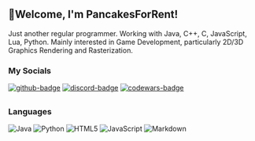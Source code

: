 ## 👋Welcome, I'm PancakesForRent!

Just another regular programmer. Working with Java, C++, C, JavaScript, Lua, Python. Mainly interested in Game Development, particularly 2D/3D Graphics Rendering and Rasterization. 

### My Socials

<a href="https://github.com/PancakesForRent" target="_blank"><img src="https://img.shields.io/badge/GitHub-100000?style=for-the-badge&logo=github&logoColor=white" alt="github-badge"></a>
<a href="https://discord.com" target="_blank"><img src="https://img.shields.io/badge/Discord-7289DA?style=for-the-badge&logo=discord&logoColor=white" alt="discord-badge"></a>
<a href="https://www.codewars.com/users/PancakesForRent" target="_blank"><img src="https://img.shields.io/badge/Codewars-B1361E?style=for-the-badge&logo=codewars&logoColor=grey" alt="codewars-badge"></a>

##
### Languages

![Java](https://img.shields.io/badge/java-%23ED8B00.svg?style=for-the-badge&logo=openjdk&logoColor=white)
![Python](https://img.shields.io/badge/python-3670A0?style=for-the-badge&logo=python&logoColor=ffdd54)
![HTML5](https://img.shields.io/badge/html5-%23E34F26.svg?style=for-the-badge&logo=html5&logoColor=white)
![JavaScript](https://img.shields.io/badge/javascript-%23323330.svg?style=for-the-badge&logo=javascript&logoColor=%23F7DF1E)
![Markdown](https://img.shields.io/badge/markdown-%23000000.svg?style=for-the-badge&logo=markdown&logoColor=white)
